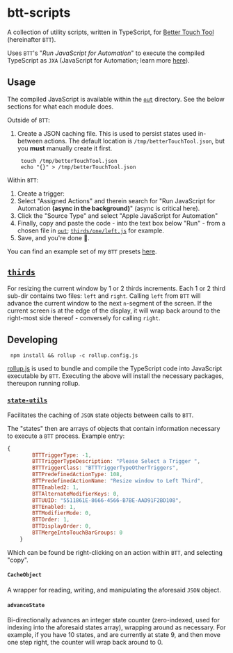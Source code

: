 # btt-scripts

A collection of utility scripts, written in TypeScript, for [Better Touch Tool](https://bettertouchtool.com) (hereinafter `BTT`).

Uses `BTT`'s "_Run JavaScript for Automation_" to execute the compiled TypeScript as `JXA` (JavaScript for Automation; learn more [here](https://github.com/JXA-Cookbook/JXA-Cookbook)).

## Usage

The compiled JavaScript is available within the [`out`](out/) directory.
See the below sections for what each module does.

Outside of `BTT`:

1. Create a JSON caching file. This is used to persist states used in-between actions. The default location is `/tmp/betterTouchTool.json`, but you **must** manually create it first.


        touch /tmp/betterTouchTool.json
        echo "{}" > /tmp/betterTouchTool.json

Within `BTT`:

1.  Create a trigger:
2.  Select "Assigned Actions" and therein search for "Run JavaScript for Automation **(async in the background)**" (async is critical here).
3.  Click the "Source Type" and select "Apple JavaScript for Automation"
4.  Finally, copy and paste the code - into the text box below "Run" - from a chosen file in [`out`](out/); [`thirds/one/left.js`](out/thirds/one/left.js) for example.
5.  Save, and you're done 🎉.

You can find an example set of my `BTT` presets [here](data/presets.bttpreset).

## [`thirds`](src/thirds/)

For resizing the current window by 1 or 2 thirds increments. Each 1 or 2 third sub-dir contains two files: `left` and `right`. Calling `left` from `BTT` will advance the current window to the next `n`-segment of the screen. If the current screen is at the edge of the display, it will wrap back around to the right-most side thereof - conversely for calling `right`.

## Developing

     npm install && rollup -c rollup.config.js

[rollup.js](https://rollupjs.org/guide/en/) is used to bundle and compile the TypeScript code into JavaScript executable by `BTT`. Executing the above will install the necessary packages, thereupon running rollup.

### [`state-utils`](src/state-utils.ts)

Facilitates the caching of `JSON` state objects between calls to `BTT`.

The "states" then are arrays of objects that contain information necessary to execute a `BTT` process. Example entry:

```js
{
        BTTTriggerType: -1,
        BTTTriggerTypeDescription: "Please Select a Trigger ",
        BTTTriggerClass: "BTTTriggerTypeOtherTriggers",
        BTTPredefinedActionType: 108,
        BTTPredefinedActionName: "Resize window to Left Third",
        BTTEnabled2: 1,
        BTTAlternateModifierKeys: 0,
        BTTUUID: "5511861E-8666-4566-B7BE-AAD91F2BD108",
        BTTEnabled: 1,
        BTTModifierMode: 0,
        BTTOrder: 1,
        BTTDisplayOrder: 0,
        BTTMergeIntoTouchBarGroups: 0
    }
```

Which can be found be right-clicking on an action within `BTT`, and selecting "copy".

#### `CacheObject`

A wrapper for reading, writing, and manipulating the aforesaid `JSON` object.

#### `advanceState`

Bi-directionally advances an integer state counter (zero-indexed, used for indexing into the aforesaid states array), wrapping around as necessary. For example, if you have 10 states, and are currently at state 9, and then move one step right, the counter will wrap back around to 0.
